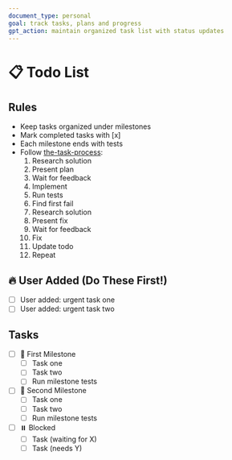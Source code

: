 ```yaml
---
document_type: personal
goal: track tasks, plans and progress
gpt_action: maintain organized task list with status updates
---
```


# 📋 Todo List

## Rules
- Keep tasks organized under milestones
- Mark completed tasks with [x]
- Each milestone ends with tests
- Follow [the-task-process](the-task-process.md):
  1. Research solution
  2. Present plan
  3. Wait for feedback
  4. Implement
  5. Run tests
  6. Find first fail
  7. Research solution
  8. Present fix
  9. Wait for feedback
  10. Fix
  11. Update todo
  12. Repeat

## 🔥 User Added (Do These First!)
- [ ] User added: urgent task one
- [ ] User added: urgent task two

## Tasks
- [ ] 🎯 First Milestone
    - [ ] Task one
    - [ ] Task two
    - [ ] Run milestone tests

- [ ] 🚀 Second Milestone
    - [ ] Task one
    - [ ] Task two
    - [ ] Run milestone tests

- [ ] ⏸️ Blocked
    - [ ] Task (waiting for X)
    - [ ] Task (needs Y)